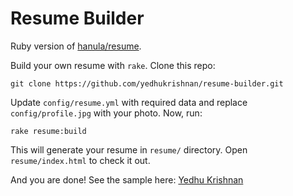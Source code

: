 # Resume Builder

Ruby version of [hanula/resume](https://github.com/hanula/resume).

Build your own resume with `rake`. Clone this repo:

    git clone https://github.com/yedhukrishnan/resume-builder.git

Update `config/resume.yml` with required data and replace `config/profile.jpg` with your photo. Now, run:

    rake resume:build

This will generate your resume in `resume/` directory. Open `resume/index.html` to check it out. 

And you are done! See the sample here: [Yedhu Krishnan](http://yedhukrishnan.github.io/resume/)
